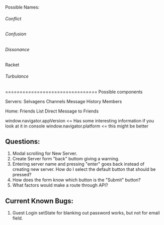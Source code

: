 Possible Names:
###### Conflict
###### Confusion
###### Dissonance
Racket
###### Turbulance

================================
Possible components


Servers:    Selvagens
                Channels
                    Message History
                Members
                
Home:       Friends List
            Direct Message to Friends
            
window.navigator.appVersion <= Has some interesting information if you look at it in console
window.navigator.platform <= this might be better

## Questions:
1. Modal scrolling for New Server.
2. Create Server form "back" buttom giving a warning.
3. Entering server name and pressing "enter" goes back instead of creating new server. How do I select the default button that should be pressed?
4. How does the form know which button is the "Submit" button?
5. What factors would make a route through API?

## Current Known Bugs:
1. Guest Login setState for blanking out password works, but not for email field.
